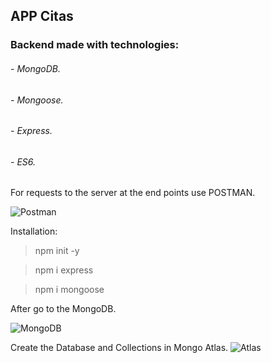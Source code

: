 ## APP Citas
### Backend made with technologies:
###### - MongoDB.
###### - Mongoose.
###### - Express.
###### - ES6.

For requests to the server at the end points use POSTMAN.

![Postman](https://i.ibb.co/W0vrRzh/image.png)


Installation:
> npm init -y

> npm i express

> npm i mongoose

After go to the MongoDB.

![MongoDB](https://i.ibb.co/wCB0Bkk/image.png)

Create the Database and Collections in Mongo Atlas.
![Atlas](https://i.ibb.co/nzvsq4C/image.png)